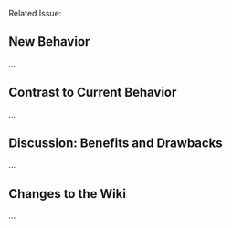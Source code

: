 <!--
Please don't open an issue when submit PR.

But if there is already a related issue, please put it's number here. E.g. #123 or N/A -->
Related Issue:

## New Behavior

<!--
please describe in a few words the behavior your PR implements
-->

...

## Contrast to Current Behavior

<!--
please describe in a few words how the new behavior is different from the current behavior
-->

...

## Discussion: Benefits and Drawbacks

<!--
Please make your case here:
- Why do you think this project and the community will benefit from your proposed change?
- What are the drawbacks of this change?
- Is it backwards-compatible?
- Anything else that you think is relevant to the discussion of this PR.

(No need to write a huge article here. Just a few sentences that give some additional context about the motivations for the change.)
-->

...

## Changes to the Wiki

<!--
If the README.md must be updated, please include the changes in the PR.
If the Wiki must be updated, please make a suggestions below.
-->

...
